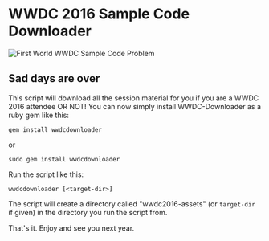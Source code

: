 # WWDC 2016 Sample Code Downloader

![First World WWDC Sample Code Problem](http://cdn.memegenerator.net/instances/400x/21928207.jpg)

## Sad days are over

This script will download all the session material for you if you are a WWDC 2016 attendee OR NOT!
You can now simply install WWDC-Downloader as a ruby gem like this:

    gem install wwdcdownloader

or

    sudo gem install wwdcdownloader

Run the script like this:

    wwdcdownloader [<target-dir>]

The script will create a directory called "wwdc2016-assets" (or `target-dir` if given) in the directory you run the script from.

That's it. Enjoy and see you next year.
